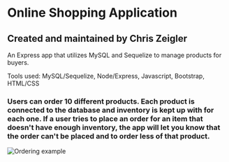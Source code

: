 # Online Shopping Application

## Created and maintained by Chris Zeigler

An Express app that utilizes MySQL and Sequelize to manage products for buyers. 

Tools used: MySQL/Sequelize, Node/Express, Javascript, Bootstrap, HTML/CSS

### Users can order 10 different products. Each product is connected to the database and inventory is kept up with for each one. If a user tries to place an order for an item that doesn't have enough inventory, the app will let you know that the order can't be placed and to order less of that product.

![Ordering example](url)
